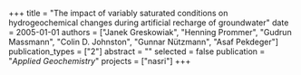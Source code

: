 +++
title = "The impact of variably saturated conditions on hydrogeochemical changes during artificial recharge of groundwater"
date = 2005-01-01
authors = ["Janek Greskowiak", "Henning Prommer", "Gudrun Massmann", "Colin D. Johnston", "Gunnar Nützmann", "Asaf Pekdeger"]
publication_types = ["2"]
abstract = ""
selected = false
publication = "*Applied Geochemistry*"
projects = ["nasri"]
+++

